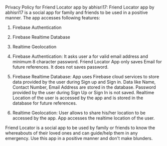 Privacy Policy for Friend Locator app by abhisri17:
Friend Locator app by abhisri17 is a social app for family and friends to be used in a positive manner.
The app accesses following features:
1) Firebase Authentication
2) Firebase Realtime Database
3) Realtime Geolocation

1) Firebase Authentication: It asks user a for valid email address and minimum 8 character password.
			    Friend Locator App only saves Email for future references. It does not
			    saves password.

2) Firebase Realtime Database: App uses Firebase cloud services to store data provided by the user during
			       Sign up and Sign in. Data like Name, Contact Number, Email Address are stored in the database.
			       Password provided by the user during Sign Up or Sign In is not saved. Realtime Location of
			       the user is accessed by the app and is stored in the database for future references.

3) Realtime Geolocation: User allows to share his/her location to be accessed by the app. App accesses the realtime location 
			  of the user.

Friend Locator is a social app to be used by family or friends to know the whereabouts of their loved ones and can guide/help
them in any emergency. Use this app in a positive manner and don't make blunders.
